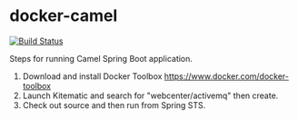# docker-camel

[![Build Status](https://travis-ci.org/zachariahyoung/docker-camel.svg?branch=master)](https://travis-ci.org/zachariahyoung/docker-camel)

Steps for running Camel Spring Boot application.
  1. Download and install Docker Toolbox https://www.docker.com/docker-toolbox
  2. Launch Kitematic and search for "webcenter/activemq" then create.
  3. Check out source and then run from Spring STS.
 
